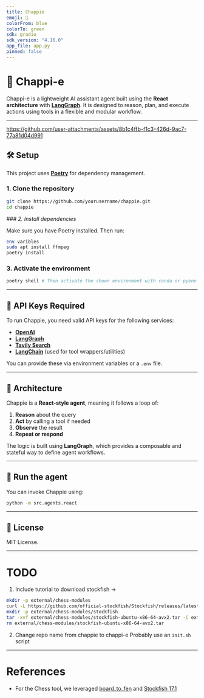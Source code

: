 ```yaml
---
title: Chappie
emoji: 🤖
colorFrom: blue
colorTo: green
sdk: gradio
sdk_version: "4.16.0"
app_file: app.py
pinned: false
---
```


# **🤖 Chappi-e**

Chappi-e is a lightweight AI assistant agent built using the ********React architecture******** with [__LangGraph__](__https://docs.langgraph.dev/__). It is designed to reason, plan, and execute actions using tools in a flexible and modular workflow.

---


https://github.com/user-attachments/assets/8b1c4ffb-f1c3-426d-9ac7-77a81d04d991


## **🛠️ Setup**

This project uses [__Poetry__](__https://python-poetry.org/__) for dependency management.

### **1. Clone the repository**

```bash
git clone https://github.com/yourusername/chappie.git
cd chappie
````

_### 2. Install dependencies_

Make sure you have Poetry installed. Then run:

```bash
env varibles
sudo apt install ffmpeg
poetry install
```

### **3. Activate the environment**

```bash
poetry shell # Then activate the shown environment with conda or pyenv
```

---

## **🔐 API Keys Required**

To run Chappie, you need valid API keys for the following services:

* [__OpenAI__](__https://platform.openai.com/__)
* [__LangGraph__](__https://www.langgraph.dev/__)
* [__Tavily Search__](__https://docs.tavily.com/__)
* [__LangChain__](__https://www.langchain.com/__) (used for tool wrappers/utilities)

You can provide these via environment variables or a `.env` file.

---

## **🧠 Architecture**

Chappie is a ********React-style agent********, meaning it follows a loop of:

1. ********Reason******** about the query
2. ********Act******** by calling a tool if needed
3. ********Observe******** the result
4. ********Repeat or respond********

The logic is built using ********LangGraph********, which provides a composable and stateful way to define agent workflows.

---

## **🚀 Run the agent**

You can invoke Chappie using:

```bash
python -m src.agents.react
```

---

## **📄 License**

MIT License.


--- 

# TODO

1. Include tutorial to download stockfish ->
```bash
mkdir -p external/chess-modules
curl -L https://github.com/official-stockfish/Stockfish/releases/latest/download/stockfish-ubuntu-x86-64-avx2.tar -o external/chess-modules/stockfish-ubuntu-x86-64-avx2.tar
mkdir -p external/chess-modules/stockfish
tar -xvf external/chess-modules/stockfish-ubuntu-x86-64-avx2.tar -C external/chess-modules/stockfish --strip-components=1
rm external/chess-modules/stockfish-ubuntu-x86-64-avx2.tar
```
2. Change repo name from chappie to chappi-e
Probably use an `init.sh` script

---

# References
- For the Chess tool, we leveraged [board_to_fen](https://github.com/mcdominik/board_to_fen) and [Stockfish 17.1](https://github.com/official-stockfish/Stockfish)

